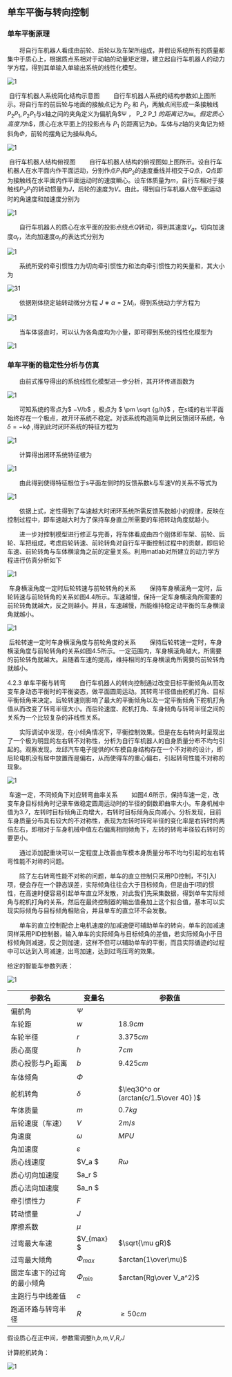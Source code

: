 ## 单车平衡与转向控制

### 单车平衡原理

  将自行车机器人看成由前轮、后轮以及车架所组成，并假设系统所有的质量都集中于质心上，根据质点系相对于动轴的动量矩定理，建立起自行车机器人的动力学方程，得到其单输入单输出系统的线性化模型。

![1](pic/1.png)

​                                                           自行车机器人系统简化结构示意图
  自行车机器人系统的结构参数如上图所示。将自行车的前后轮与地面的接触点记为 $P_2$ 和  $P_1$，两触点间形成一条接触线$P_2 P_1  , P_2 P_1$与x轴之间的夹角定义为偏航角$Ψ ， P_2 P_1 $的距离记为$w$。假定质心高度为$h$，质心在水平面上的投影点与 $P_1$ 的距离记为$b$。车体与$z$轴的夹角记为倾斜角$Φ$，前轮的摆角记为操纵角$δ$。

![1](pic/2.png)

​                                                               自行车机器人结构俯视图
  自行车机器人结构的俯视图如上图所示。设自行车机器人在水平面内作平面运动，分别作点$P_1$和$P_2$的速度垂线并相交于$Q$点，$Q$点即为接触线在水平面内作平面运动时的速度瞬心。设车体质量为$m$，自行车相对于接触线$P_2P_1$的转动惯量为$J$，后轮的速度为$V$。由此，得到自行车机器人做平面运动时的角速度和加速度分别为

![1](pic/3.png)

  自行车机器人的质心在水平面的投影点绕点$Q$转动，得到其速度$V_a$，切向加速度$a_r$，法向加速度$a_n$的表达式分别为

![1](pic/4.png)

  系统所受的牵引惯性力为切向牵引惯性力和法向牵引惯性力的矢量和，其大小为

![31](pic/5.png)

  依据刚体绕定轴转动微分方程 $J ∗ α = ∑M_i$，得到系统动力学方程为

![1](pic/6.png)

  当车体竖直时，可以认为各角度均为小量，即可得到系统的线性化模型为

![1](pic/7.png)

### 单车平衡的稳定性分析与仿真

  由前式推导得出的系统线性化模型进一步分析，其开环传递函数为

![1](pic/8.png)

  可知系统的零点为$ −V/b$ ，极点为 $ \pm \sqrt {g/h}$ ，在$s$域的右半平面始终存在一个极点，故开环系统不稳定。对该系统构造简单比例反馈闭环系统，令 $δ = − k ϕ$ ,得到此时闭环系统的特征方程为

 ![1](pic/9.png)

  计算得出闭环系统特征根为

![1](pic/10.png)

  由此得到使得特征根位于s平面左侧时的反馈系数k与车速V的关系不等式为

![1](pic/11.png)

  依据上式，定性得到了车速越大时闭环系统所需反馈系数越小的规律，反映在控制过程中，即车速越大时为了保持车身直立所需要的车把转动角度就越小。

  进一步对控制模型进行修正与完善，将车体看成由四个刚体即车架、前轮、后轮、车把组成，考虑后轮转速、前轮转角对自行车平衡控制过程中的贡献，即后轮车速、前轮转角与车体横滚角之前的定量关系。利用matlab对所建立的动力学方程进行仿真分析如下

![1](pic/12.png)

​                                           车身横滚角度一定时后轮转速与前轮转角的关系
  保持车身横滚角一定时，后轮转速与前轮转角的关系如图4.4所示。车速越慢，保持一定车身横滚角所需要的前轮转角就越大，反之则越小。并且，车速越慢，所能维持稳定动平衡的车身横滚角就越小。

![1](pic/13.png)

​                                           后轮转速一定时车身横滚角度与前轮角度的关系
  保持后轮转速一定时，车身横滚角度与前轮转角的关系如图4.5所示。一定范围内，车身横滚角越大，所需要的前轮转角就越大。且随着车速的提高，维持相同的车身横滚角所需要的前轮转角就越小。

4.2.3 单车平衡与转弯
  自行车机器人的转向控制通过改变目标平衡倾角从而改变车身动态平衡时的平衡姿态，做平面圆周运动。其转弯半径值由舵机打角、目标平衡倾角来决定。后轮转速则影响了最大的平衡倾角以及一定平衡倾角下舵机打角值从而改变了转弯半径大小。而后轮速度、舵机打角、车身倾角与转弯半径之间的关系为一个比较复杂的非线性关系。

  实际调试中发现，在小倾角情况下，平衡控制效果。但是在左右转向时呈现出了一个极为明显的左右转不对称性，分析为自行车机器人的自身质量分布不均匀引起的。观察发现，龙邱汽车电子提供的K车模自身结构存在一个不对称的设计，即后轮电机没有居中放置而是偏右，从而使得车的重心偏右，引起转弯性能不对称的现象。

![1](pic/14.png)

​                                                   车速一定，不同倾角下对应转弯曲率关系
  如图4.6所示，保持车速一定，改变车身目标倾角时记录车做稳定圆周运动时的半径的倒数即曲率大小。车身机械中值为3.7，左转时目标倾角正向增大，右转时目标倾角反向减小。分析发现，目前车身质量分布具有较大的不对称性，表现为左转时转弯半径的变化率是右转时的两倍左右，即相对于车身机械中值左右偏离相同倾角下，左转的转弯半径较右转时的要更小。

  通过添加配重块可以一定程度上改善由车模本身质量分布不均匀引起的左右转弯性能不对称的问题。

  除了左右转弯性能不对称的问题，单车的直立控制只采用PD控制，不引入I项，便会存在一个静态误差，实际倾角往往会大于目标倾角，但是由于I项的惯性，在高速时便容易引起单车直立环发散，对此我们先采集数据，得到单车实际倾角与舵机打角的关系，然后在最终控制器的输出值叠加上这个拟合值，基本可以实现实际倾角与目标倾角相贴合，并且单车的直立环不会发散。

  单车的直立控制配合上电机速度的加减速便可辅助单车的转向，单车的加减速同样采用PID控制器，输入单车的实际倾角与目标倾角的差值，若实际倾角小于目标倾角则减速，反之则加速，这样不但可以辅助单车的平衡，而且实际循迹的过程中可以达到入弯减速，出弯加速，达到过弯压弯的效果。


给定的智能车参数列表：

![1](pic/22.jpg)

| 参数名                     | 变量名        | 参数值                                 |
| -------------------------- | ------------- | -------------------------------------- |
| 偏航角                     | $Ψ$           |                                        |
| 车轮距                     | $w$           | $18.9cm$                               |
| 车轮半径                   | $r$           | $3.375cm$                              |
| 质心高度                   | $h$           | $7cm$                                  |
| 质心投影与$P_1$距离        | $b$           | $9.425cm$                              |
| 车体倾角                   | $Φ$           |                                        |
| 舵机转角                   | $δ$           | $\leq30^o or (arctan{c/1.5\over 40} )$ |
| 车体质量                   | $m$           | $0.7kg$                                |
| 后轮速度（车速）           | $V$           | $2m/s$                                 |
| 角速度                     | $\omega$      | $MPU$                                  |
| 角加速度                   | $\varepsilon$ |                                        |
| 质心线速度                 | $V_a $        | $R\omega$                              |
| 质心切向加速度             | $a_r $        |                                        |
| 质心法向加速度             | $a_n $        |                                        |
| 牵引惯性力                 | $F$           |                                        |
| 转动惯量                   | $J$           |                                        |
| 摩擦系数                   | $\mu$         |                                        |
| 过弯最大车速               | $V_{max} $    | $\sqrt{\mu gR}$                        |
| 过弯最大倾角               | $Φ_{max}$     | $arctan{1\over\mu}$                    |
| 固定车速下的过弯的最小倾角 | $Φ_{min}$     | $arctan{Rg\over V_a^2}$                |
| 主跑行与中线差值           | $c$           |                                        |
| 跑道环路与转弯半径         | $R$           | $\geq50cm$                             |

假设质心在正中间，参数需调整$h$,$b$,$m$,$V$,$R$,$J$

计算舵机转角：

![1](pic/15.png)



















